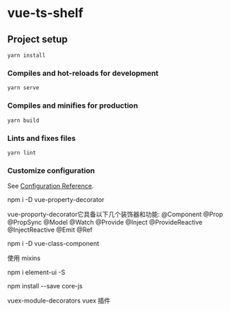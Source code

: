 <!--
 * @Description: 
 * @Author: 李大玄
 * @Date: 2022-02-19 10:14:05
 * @FilePath: /vue-ts-shelf/README.md
-->
# vue-ts-shelf

## Project setup
```
yarn install
```

### Compiles and hot-reloads for development
```
yarn serve
```

### Compiles and minifies for production
```
yarn build
```

### Lints and fixes files
```
yarn lint
```

### Customize configuration
See [Configuration Reference](https://cli.vuejs.org/config/).

npm i -D vue-property-decorator

vue-proporty-decorator它具备以下几个装饰器和功能:
@Component
@Prop
@PropSync
@Model
@Watch
@Provide
@Inject
@ProvideReactive
@InjectReactive
@Emit
@Ref


npm i -D vue-class-component

使用 mixins



npm i element-ui -S


npm install --save core-js

vuex-module-decorators
vuex 插件